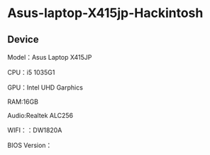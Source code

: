 # Asus-laptop-X415jp-Hackintosh

## Device
Model：Asus Laptop X415JP

CPU：i5 1035G1

GPU：Intel UHD Garphics

RAM:16GB

Audio:Realtek ALC256

WIFI：：DW1820A

BIOS Version：
